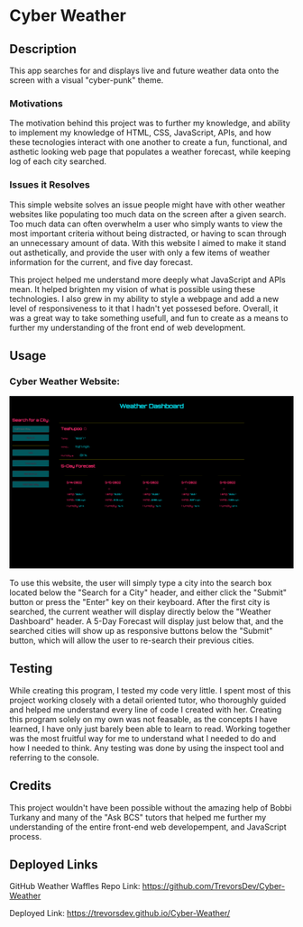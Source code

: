# Cyber Weather

## Description
This app searches for and displays live and future weather data onto the screen with a visual "cyber-punk" theme.

### Motivations
The motivation behind this project was to further my knowledge, and ability to implement my knowledge of HTML, CSS, JavaScript, APIs, and how these tecnologies interact with one another to create a fun, functional, and asthetic looking web page that populates a weather forecast, while keeping log of each city searched. 

### Issues it Resolves
This simple website solves an issue people might have with other weather websites like populating too much data on the screen after a given search. Too much data can often overwhelm a user who simply wants to view the most important criteria without being distracted, or having to scan through an unnecessary amount of data. With this website I aimed to make it stand out asthetically, and provide the user with only a few items of weather information for the current, and five day forecast.

This project helped me understand more deeply what JavaScript and APIs mean. It helped brighten my vision of what is possible using these technologies. I also grew in my ability to style a webpage and add a new level of responsiveness to it that I hadn't yet possesed before. Overall, it was a great way to take something usefull, and fun to create as a means to further my understanding of the front end of web development.

## Usage

### Cyber Weather Website:
![](assets/img/Weather_Waffles_Website.png)

To use this website, the user will simply type a city into the search box located below the "Search for a City" header, and either click the "Submit" button or press the "Enter" key on their keyboard. After the first city is searched, the current weather will display directly below the "Weather Dashboard" header. A 5-Day Forecast will display just below that, and the searched cities will show up as responsive buttons below the "Submit" button, which will allow the user to re-search their previous cities.

## Testing
While creating this program, I tested my code very little. I spent most of this project working closely with a detail oriented tutor, who thoroughly guided and helped me understand every line of code I created with her. Creating this program solely on my own was not feasable, as the concepts I have learned, I have only just barely been able to learn to read. Working together was the most fruitful way for me to understand what I needed to do and how I needed to think. Any testing was done by using the inspect tool and referring to the console.

## Credits
This project wouldn't have been possible without the amazing help of Bobbi Turkany and many of the "Ask BCS" tutors that helped me further my understanding of the entire front-end web developempent, and JavaScript process.

## Deployed Links
GitHub Weather Waffles Repo Link: https://github.com/TrevorsDev/Cyber-Weather

Deployed Link: https://trevorsdev.github.io/Cyber-Weather/

